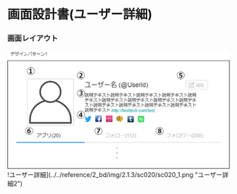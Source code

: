 # 画面設計書(ユーザー詳細)

### 画面レイアウト

<span  id="images">![ユーザー詳細](../../reference/2_bd/img/2.1.3/sc020/sc020_1.png "ユーザー詳細1")!ユーザー詳細](../../reference/2_bd/img/2.1.3/sc020/sc020_1.png "ユーザー詳細2")</span>

